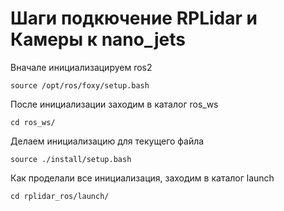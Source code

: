 # Шаги подкючение RPLidar и Камеры к nano_jets
Вначале инициализацируем ros2 
```no-highlight
source /opt/ros/foxy/setup.bash
```
После инициализации заходим в каталог ros_ws
```no-highlight
cd ros_ws/
```
Делаем инициализацию для текущего файла

```no-highlight
source ./install/setup.bash
```
Как проделали все инициализация, заходим в каталог launch 
```no-highlight
cd rplidar_ros/launch/
```
